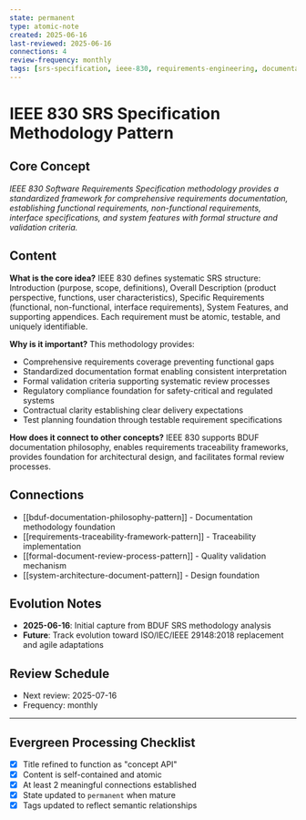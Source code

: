 ```yaml
---
state: permanent
type: atomic-note
created: 2025-06-16
last-reviewed: 2025-06-16
connections: 4
review-frequency: monthly
tags: [srs-specification, ieee-830, requirements-engineering, documentation-standards, compliance]
---
```

# IEEE 830 SRS Specification Methodology Pattern

## Core Concept

*IEEE 830 Software Requirements Specification methodology provides a standardized framework for comprehensive requirements documentation, establishing functional requirements, non-functional requirements, interface specifications, and system features with formal structure and validation criteria.*

## Content

**What is the core idea?**
IEEE 830 defines systematic SRS structure: Introduction (purpose, scope, definitions), Overall Description (product perspective, functions, user characteristics), Specific Requirements (functional, non-functional, interface requirements), System Features, and supporting appendices. Each requirement must be atomic, testable, and uniquely identifiable.

**Why is it important?**
This methodology provides:
- Comprehensive requirements coverage preventing functional gaps
- Standardized documentation format enabling consistent interpretation
- Formal validation criteria supporting systematic review processes
- Regulatory compliance foundation for safety-critical and regulated systems
- Contractual clarity establishing clear delivery expectations
- Test planning foundation through testable requirement specifications

**How does it connect to other concepts?**
IEEE 830 supports BDUF documentation philosophy, enables requirements traceability frameworks, provides foundation for architectural design, and facilitates formal review processes.

## Connections

- [[bduf-documentation-philosophy-pattern]] - Documentation methodology foundation
- [[requirements-traceability-framework-pattern]] - Traceability implementation
- [[formal-document-review-process-pattern]] - Quality validation mechanism
- [[system-architecture-document-pattern]] - Design foundation

## Evolution Notes

- **2025-06-16**: Initial capture from BDUF SRS methodology analysis
- **Future**: Track evolution toward ISO/IEC/IEEE 29148:2018 replacement and agile adaptations

## Review Schedule

- Next review: 2025-07-16
- Frequency: monthly

---

## Evergreen Processing Checklist

- [x] Title refined to function as "concept API"
- [x] Content is self-contained and atomic
- [x] At least 2 meaningful connections established
- [x] State updated to `permanent` when mature
- [x] Tags updated to reflect semantic relationships